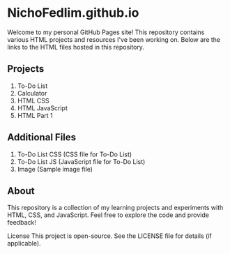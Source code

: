 # NichoFedlim.github.io
Welcome to my personal GitHub Pages site! This repository contains various HTML projects and resources I've been working on. Below are the links to the HTML files hosted in this repository.

## Projects
1. To-Do List
2. Calculator
3. HTML CSS
4. HTML JavaScript
5. HTML Part 1

## Additional Files
1. To-Do List CSS (CSS file for To-Do List)
2. To-Do List JS (JavaScript file for To-Do List)
3. Image (Sample image file)

## About
This repository is a collection of my learning projects and experiments with HTML, CSS, and JavaScript. Feel free to explore the code and provide feedback!

License
This project is open-source. See the LICENSE file for details (if applicable).
